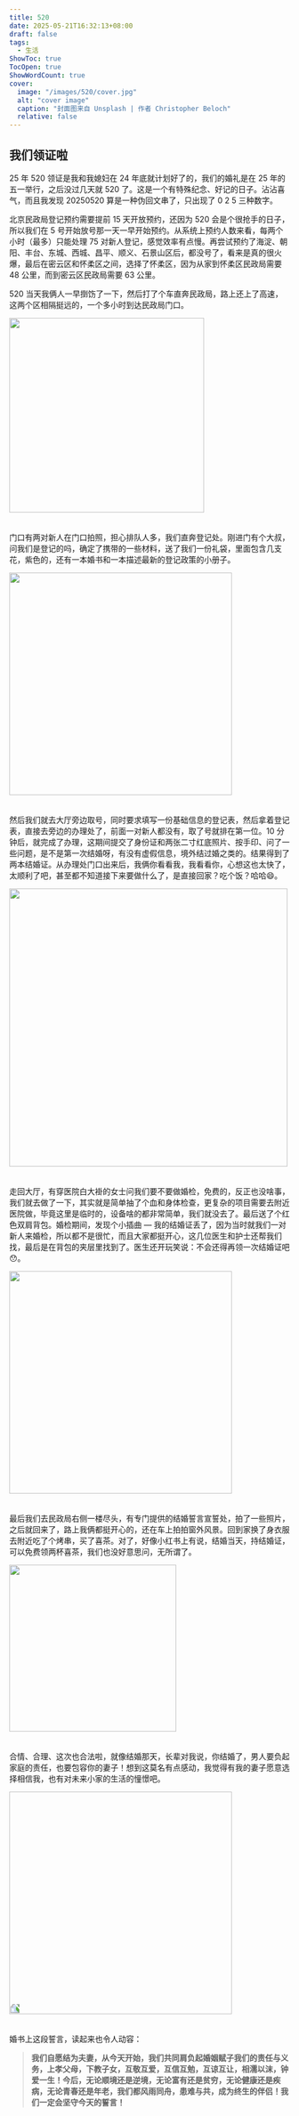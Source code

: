 ```yaml
---
title: 520
date: 2025-05-21T16:32:13+08:00
draft: false
tags:
  - 生活
ShowToc: true
TocOpen: true
ShowWordCount: true
cover:
  image: "/images/520/cover.jpg"
  alt: "cover image"
  caption: "封面图来自 Unsplash | 作者 Christopher Beloch"
  relative: false
---
```

## 我们领证啦

25 年 520 领证是我和我媳妇在 24 年底就计划好了的，我们的婚礼是在 25 年的五一举行，之后没过几天就 520 了。这是一个有特殊纪念、好记的日子。沾沾喜气，而且我发现 20250520 算是一种伪回文串了，只出现了 0 2 5 三种数字。

北京民政局登记预约需要提前 15 天开放预约，还因为 520 会是个很抢手的日子，所以我们在 5 号开始放号那一天一早开始预约。从系统上预约人数来看，每两个小时（最多）只能处理 75 对新人登记，感觉效率有点慢。再尝试预约了海淀、朝阳、丰台、东城、西城、昌平、顺义、石景山区后，都没号了，看来是真的很火爆，最后在密云区和怀柔区之间，选择了怀柔区，因为从家到怀柔区民政局需要 48 公里，而到密云区民政局需要 63 公里。

520 当天我俩人一早捯饬了一下，然后打了个车直奔民政局，路上还上了高速，这两个区相隔挺远的，一个多小时到达民政局门口。

<img src='/images/520/4191748248197_.pic.jpg' style="width: 350px; margin: 0 auto 20px;" >

门口有两对新人在门口拍照，担心排队人多，我们直奔登记处。刚进门有个大叔，问我们是登记的吗，确定了携带的一些材料，送了我们一份礼袋，里面包含几支花，紫色的，还有一本婚书和一本描述最新的登记政策的小册子。

<img src='/images/520/4151748248170_.pic.jpg' style="width: 400px; margin: 0 auto 20px;" >

然后我们就去大厅旁边取号，同时要求填写一份基础信息的登记表，然后拿着登记表，直接去旁边的办理处了，前面一对新人都没有，取了号就排在第一位。10 分钟后，就完成了办理，这期间提交了身份证和两张二寸红底照片、按手印、问了一些问题，是不是第一次结婚呀，有没有虚假信息，境外结过婚之类的。结果得到了两本结婚证。从办理处门口出来后，我俩你看看我，我看看你，心想这也太快了，太顺利了吧，甚至都不知道接下来要做什么了，是直接回家？吃个饭？哈哈😄。

<img src='/images/520/4141748248169_.pic.jpg' style="width: 500px; margin: 0 auto 20px;" >


走回大厅，有穿医院白大褂的女士问我们要不要做婚检，免费的，反正也没啥事，我们就去做了一下，其实就是简单抽了个血和身体检查，更复杂的项目需要去附近医院做，毕竟这里是临时的，设备啥的都非常简单，我们就没去了。最后送了个红色双肩背包。婚检期间，发现个小插曲 — 我的结婚证丢了，因为当时就我们一对新人来婚检，所以都不是很忙，而且大家都挺开心，这几位医生和护士还帮我们找，最后是在背包的夹层里找到了。医生还开玩笑说：不会还得再领一次结婚证吧😯。

<img src='/images/520/4161748248171_.pic.jpg' style="width: 400px; margin: 0 auto 20px;" >

最后我们去民政局右侧一楼尽头，有专门提供的结婚誓言宣誓处，拍了一些照片，之后就回来了，路上我俩都挺开心的，还在车上拍拍窗外风景。回到家换了身衣服去附近吃了个烤串，买了喜茶。对了，好像小红书上有说，结婚当天，持结婚证，可以免费领两杯喜茶，我们也没好意思问，无所谓了。

<img src='/images/520/4171748248172_.pic.jpg' style="width: 300px; margin: 0 auto 20px;" >

合情、合理、这次也合法啦，就像结婚那天，长辈对我说，你结婚了，男人要负起家庭的责任，也要包容你的妻子！想到这莫名有点感动，我觉得有我的妻子愿意选择相信我，也有对未来小家的生活的憧憬吧。

<img src='/images/520/4181748248173_.pic.jpg' style="width: 400px; transform: rotate(-90deg); margin: 0 auto 20px;" >

婚书上这段誓言，读起来也令人动容：

> **我们自愿结为夫妻，从今天开始，我们共同肩负起婚姻赋子我们的责任与义务，上孝父母，下教子女，互敬互爱，互信互勉，互谅互让，相濡以沫，钟爱一生！今后，无论顺境还是逆境，无论富有还是贫穷，无论健康还是疾病，无论青春还是年老，我们都风雨同舟，患难与共，成为终生的伴侣！我们一定会坚守今天的誓言！**

